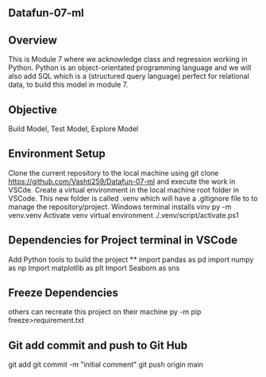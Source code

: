## Datafun-07-ml

##  Overview
This is Module 7 where we acknowledge class and regression working in Python.  Python is an object-orientated programming language and we will also add SQL which is a (structured query language) perfect for relational data, to build this model in module 7.

## Objective
Build   Model,
Test    Model,
Explore Model

## Environment Setup
Clone the current repository to the local machine using git clone https://github.com/Vashti259/Datafun-07-ml
and execute the work in VSCde. Create a virtual environment in the local machine root folder in VSCode. 
This new folder is called .venv which will have a .gitignore file to to manage the repository/project.
Windows terminal installs vinv py -m venv.venv
Activate venv virtual environment ./.venv/script/activate.ps1

## Dependencies for Project terminal in VSCode
Add Python tools to build the project
** import pandas as pd
import numpy as np
Import matplotlib as plt
Import Seaborn as sns

## Freeze Dependencies
others can recreate this project on their machine
py -m pip freeze>requirement.txt

## Git add commit and push to Git Hub
git add 
git commit -m "initial comment"
git push origin main   

